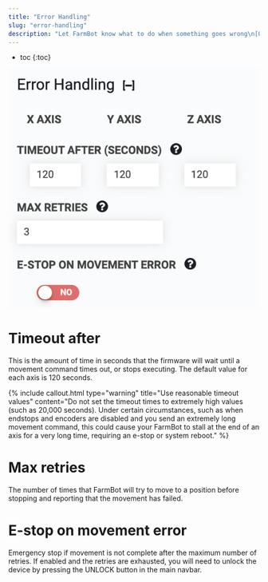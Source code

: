 ```yaml
---
title: "Error Handling"
slug: "error-handling"
description: "Let FarmBot know what to do when something goes wrong\n[Open these settings in the app](https://my.farm.bot/app/designer/settings?highlight=error_handling)"
---
```


* toc
{:toc}


![Screen Shot 2020-04-22 at 4.57.22 PM.png](_images/Screen_Shot_2020-04-22_at_4.57.22_PM.png)

# Timeout after
This is the amount of time in seconds that the firmware will wait until a movement command times out, or stops executing. The default value for each axis is 120 seconds.

{%
include callout.html
type="warning"
title="Use reasonable timeout values"
content="Do not set the timeout times to extremely high values (such as 20,000 seconds). Under certain circumstances, such as when endstops and encoders are disabled and you send an extremely long movement command, this could cause your FarmBot to stall at the end of an axis for a very long time, requiring an e-stop or system reboot."
%}

# Max retries
The number of times that FarmBot will try to move to a position before stopping and reporting that the movement has failed.

# E-stop on movement error
Emergency stop if movement is not complete after the maximum number of retries. If enabled and the retries are exhausted, you will need to unlock the device by pressing the <span class="fb-button fb-yellow">UNLOCK</span> button in the main navbar.
